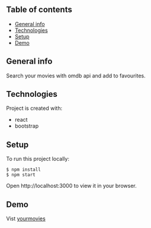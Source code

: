 ## Table of contents
* [General info](#general-info)
* [Technologies](#technologies)
* [Setup](#setup)
* [Demo](#demo)

## General info
Search your movies with omdb api and add to favourites.

## Technologies
Project is created with:
* react
* bootstrap
	
## Setup
To run this project locally:
```
$ npm install
$ npm start
```
Open http://localhost:3000 to view it in your browser.

## Demo
Vist [yourmovies](https://yourmovies.vercel.app/)



